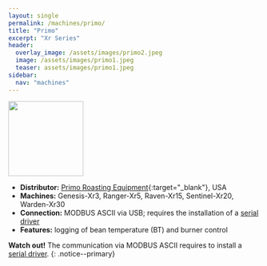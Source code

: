 ```yaml
---
layout: single
permalink: /machines/primo/
title: "Primo"
excerpt: "Xr Series"
header:
  overlay_image: /assets/images/primo2.jpeg
  image: /assets/images/primo1.jpeg
  teaser: assets/images/primo1.jpeg
sidebar:
  nav: "machines"
---
```


<img class="tab-image" src="{{ site.baseurl }}/assets/images/supporter-badge.png" width="150px">

* __Distributor:__ [Primo Roasting Equipment](https://www.primoroasting.com/){:target="_blank"}, USA
* __Machines:__ Genesis-Xr3, Ranger-Xr5, Raven-Xr15, Sentinel-Xr20, Warden-Xr30
* __Connection:__ MODBUS ASCII via USB; requires the installation of a [serial driver](/modbus_serial/)
* __Features:__ logging of bean temperature (BT) and burner control

**Watch out!**
The communication via MODBUS ASCII requires to install a [serial driver](/modbus_serial/).
{: .notice--primary} 